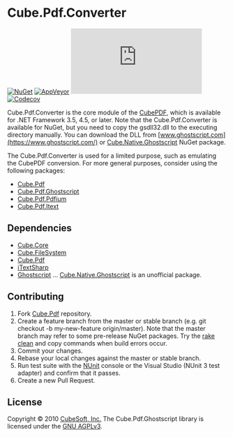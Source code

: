 Cube.Pdf.Converter
====

[![NuGet](https://img.shields.io/nuget/v/Cube.Pdf.Converter.svg)](https://www.nuget.org/packages/Cube.Pdf.Converter/)
[![AppVeyor](https://ci.appveyor.com/api/projects/status/es768q3if3t40cbg?svg=true)](https://ci.appveyor.com/project/clown/cube-pdf)
[![Azure Pipelines](https://dev.azure.com/cube-soft-jp/Cube.Pdf/_apis/build/status/cube-soft.Cube.Pdf?branchName=master)](https://dev.azure.com/cube-soft-jp/Cube.Pdf/_build)
[![Codecov](https://codecov.io/gh/cube-soft/Cube.Pdf/branch/master/graph/badge.svg)](https://codecov.io/gh/cube-soft/Cube.Pdf)

Cube.Pdf.Converter is the core module of the [CubePDF](https://www.cube-soft.jp/cubepdf/), which is available for .NET Framework 3.5, 4.5, or later. Note that the Cube.Pdf.Converter is available for NuGet, but you need to copy the gsdll32.dll to the executing directory manually. You can download the DLL from [www.ghostscript.com](https://www.ghostscript.com/) or [Cube.Native.Ghostscript](https://www.nuget.org/packages/Cube.Native.Ghostscript) NuGet package.

The Cube.Pdf.Converter is used for a limited purpose, such as emulating the CubePDF conversion. For more general purposes, consider using the following packages:

* [Cube.Pdf](https://www.nuget.org/packages/Cube.Pdf/)
* [Cube.Pdf.Ghostscript](https://www.nuget.org/packages/Cube.Pdf.Ghostscript/)
* [Cube.Pdf.Pdfium](https://www.nuget.org/packages/Cube.Pdf.Pdfium/)
* [Cube.Pdf.Itext](https://www.nuget.org/packages/Cube.Pdf.Itext/)

## Dependencies

* [Cube.Core](https://github.com/cube-soft/Cube.Core)
* [Cube.FileSystem](https://github.com/cube-soft/Cube.FileSystem)
* [Cube.Pdf](https://github.com/cube-soft/Cube.Pdf)
* [iTextSharp](https://www.nuget.org/packages/iTextSharp/)
* [Ghostscript](https://www.ghostscript.com/) ... [Cube.Native.Ghostscript](https://www.nuget.org/packages/Cube.Native.Ghostscript) is an unofficial package.

## Contributing

1. Fork [Cube.Pdf](https://github.com/cube-soft/Cube.Pdf/fork) repository.
2. Create a feature branch from the master or stable branch (e.g. git checkout -b my-new-feature origin/master). Note that the master branch may refer to some pre-release NuGet packages. Try the [rake clean](https://github.com/cube-soft/Cube.Pdf/blob/master/Rakefile) and copy commands when build errors occur.
3. Commit your changes.
4. Rebase your local changes against the master or stable branch.
5. Run test suite with the [NUnit](http://nunit.org/) console or the Visual Studio (NUnit 3 test adapter) and confirm that it passes.
6. Create a new Pull Request.

## License
 
Copyright © 2010 [CubeSoft, Inc.](https://www.cube-soft.jp/)
The Cube.Pdf.Ghostscript library is licensed under the [GNU AGPLv3](https://github.com/cube-soft/Cube.Pdf/blob/master/Libraries/Ghostscript/License.txt).